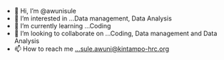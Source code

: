- 👋 Hi, I’m @awunisule
- 👀 I’m interested in ...Data management, Data Analysis
- 🌱 I’m currently learning ...Coding
- 💞️ I’m looking to collaborate on ...Coding, Data management and Data Analysis
- 📫 How to reach me ...sule.awuni@kintampo-hrc.org

<!---
awunisule/awunisule is a ✨ special ✨ repository because its `README.md` (this file) appears on your GitHub profile.
You can click the Preview link to take a look at your changes.
--->
